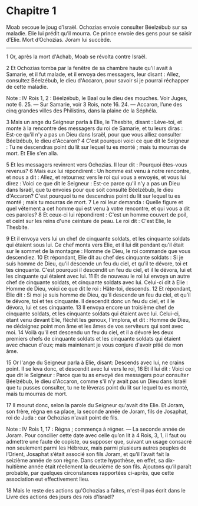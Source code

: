 # Chapitre 1

Moab secoue le joug d’Israël.
Ochozias envoie consulter Béelzébub sur sa maladie.
Elie lui prédit qu’il mourra.
Ce prince envoie des gens pour se saisir d’Elie.
Mort d’Ochozias.
Joram lui succède.

***

1 Or, après la mort d'Achab, Moab se révolta contre Israël.


2 Et Ochozias tomba par la fenêtre de sa chambre haute qu'il avait à Samarie, et il fut malade, et il envoya des messagers, leur disant : Allez, consultez Béelzébub, le dieu d'Accaron, pour savoir si je pourrai réchapper de cette maladie.

<span class="bible-note">Note : </span> IV Rois 1, 2 : Béelzébub, le Baal ou le dieu des mouches. Voir Juges, note 6. 25. ― Sur Samarie, voir 3 Rois, note 16. 24. ― Accaron, l’une des cinq grandes villes des Philistins, dans la plaine de la Séphéla.

3 Mais un ange du Seigneur parla à Elie, le Thesbite, disant : Lève-toi, et monte à la rencontre des messagers du roi de Samarie, et tu leurs diras : Est-ce qu'il n'y a pas un Dieu dans Israël, pour que vous alliez consulter Béelzébub, le dieu d'Accaron? 4 C'est pourquoi voici ce que dit le Seigneur : Tu ne descendras point du lit sur lequel tu es monté ; mais tu mourras de mort. Et Elie s'en alla.


5 Et les messagers revinrent vers Ochozias. Il leur dit : Pourquoi êtes-vous revenus? 6 Mais eux lui répondirent : Un homme est venu à notre rencontre, et nous a dit : Allez, et retournez vers le roi qui vous a envoyés, et vous lui direz : Voici ce que dit le Seigneur : Est-ce parce qu'il n'y a pas un Dieu dans Israël, que tu envoies pour que soit consulté Béelzébub, le dieu d'Accaron? C'est pourquoi tu ne descendras point du lit sur lequel tu es monté ; mais tu mourras de mort. 7 Le roi leur demanda : Quelle figure et quel vêtement a cet homme qui est venu à votre rencontre, et qui vous a dit ces paroles? 8 Et ceux-ci lui répondirent : C'est un homme couvert de poil, et ceint sur les reins d'une ceinture de peau. Le roi dit : C'est Elie, le Thesbite.


9 Et il envoya vers lui un chef de cinquante soldats, et les cinquante soldats qui étaient sous lui. Ce chef monta vers Elie, et il lui dit pendant qu'il était sur le sommet de la montagne : Homme de Dieu, le roi commande que vous descendiez. 10 Et répondant, Elie dit au chef des cinquante soldats : Si je suis homme de Dieu, qu'il descende un feu du ciel, et qu'il te dévore, toi et tes cinquante. C'est pourquoi il descendit un feu du ciel, et il le dévora, lui et les cinquante qui étaient avec lui. 11 Et de nouveau le roi lui envoya un autre chef de cinquante soldats, et cinquante soldats avec lui. Celui-ci dit à Elie : Homme de Dieu, voici ce que dit le roi : Hâte-toi, descends. 12 Et répondant, Elie dit : Si moi je suis homme de Dieu, qu'il descende un feu du ciel, et qu'il te dévore, toi et tes cinquante. Il descendit donc un feu du ciel, et il le dévora, lui et ses cinquante. 13 Il envoya encore un troisième chef de cinquante soldats, et les cinquante soldats qui étaient avec lui. Celui-ci, étant venu devant
Elie, fléchit les genoux, l'implora, et dit : Homme de Dieu, ne dédaignez point mon âme et les âmes de vos serviteurs qui sont avec moi. 14 Voilà qu'il est descendu un feu du ciel, et il a dévoré les deux premiers chefs de cinquante soldats et les cinquante soldats qui étaient avec chacun d'eux; mais maintenant je vous conjure d'avoir pitié de mon âme.


15 Or l'ange du Seigneur parla à Elie, disant: Descends avec lui, ne crains point. Il se leva donc, et descendit avec lui vers le roi, 16 Et il lui dit : Voici ce que dit le Seigneur : Parce que tu as envoyé des messagers pour consulter Béelzébub, le dieu d'Accaron, comme s'il n'y avait pas un Dieu dans Israël que tu pusses consulter, tu ne te lèveras point du lit sur lequel tu es monté, mais tu mourras de mort.


17 Il mourut donc, selon la parole du Seigneur qu'avait dite Elie. Et Joram, son frère, régna en sa place, la seconde année de Joram, fils de Josaphat, roi de Juda : car Ochozias n'avait point de fils.

<span class="bible-note">Note : </span> IV Rois 1, 17 : Régna ; commença à régner. ― La seconde année de Joram. Pour concilier cette date avec celle qu’on lit à 4 Rois, 3, 1, il faut ou admettre une faute de copiste, ou supposer que, suivant un usage consacré non seulement parmi les Hébreux, mais parmi plusieurs autres peuples de l’Orient, Josaphat s’était associé son fils Joram, et qu’il l’avait fait la seizième année de son règne. Dans cette hypothèse, en effet, sa dix-huitième année était réellement la deuxième de son fils. Ajoutons qu’il paraît probable, par quelques circonstances rapportées ci-après, que cette association eut effectivement lieu.


18 Mais le reste des actions qu'Ochozias a faites, n'est-il pas écrit dans le Livre des actions des jours des rois d'Israël?

